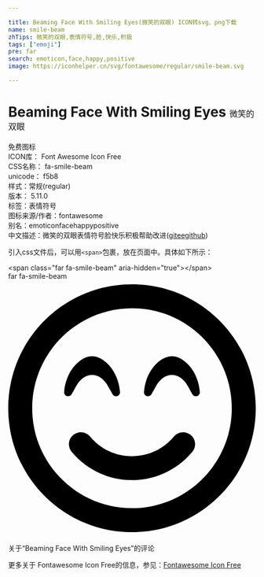```yaml
---

title: Beaming Face With Smiling Eyes(微笑的双眼) ICON转svg、png下载
name: smile-beam
zhTips: 微笑的双眼,表情符号,脸,快乐,积极
tags: ["emoji"]
pre: far
search: emoticon,face,happy,positive
image: https://iconhelper.cn/svg/fontawesome/regular/smile-beam.svg

---
```


# Beaming Face With Smiling Eyes  <small style="font-size: 60%;font-weight: 100">微笑的双眼</small>


<div class="detail-page">
<p>
<span><span class="badge-success badge">免费图标</span> </span>
<br/>
<span>
ICON库：
<span class="badge-secondary badge">Font Awesome Icon Free</span> 
</span>
<br/>
<span>
CSS名称：
<span class="badge-secondary badge">fa-smile-beam</span> 
</span>
<br/>
<span>
unicode：
<span class="badge-secondary badge">f5b8</span> 
<copy-btn content='f5b8' btn-title=""></copy-btn>
<copy-btn :content='String.fromCodePoint(parseInt("f5b8", 16))' btn-title="复制U"></copy-btn>
</span><br/><span>样式：<span class="badge-light badge">常规(regular)</span></span>
<br/>
<span>
版本：
<span class="badge-secondary badge">5.11.0</span> 
</span><br/><span>标签：<span class="badge-light badge"><router-link to="/tags/emoji.html">表情符号</router-link></span></span>
<br/>
<span>图标来源/作者：<span class="badge-light badge">fontawesome</span></span> 
<br/>
<span>别名：<span class="badge-light badge">emoticon</span><span class="badge-light badge">face</span><span class="badge-light badge">happy</span><span class="badge-light badge">positive</span></span><br/><span class="zh-detail">中文描述：<span class="badge-primary badge">微笑的双眼</span><span class="badge-primary badge">表情符号</span><span class="badge-primary badge">脸</span><span class="badge-primary badge">快乐</span><span class="badge-primary badge">积极</span><span class="help-link"><span>帮助改进</span>(<a href="https://gitee.com/liuwave/icon-helper/edit/master/json/fontawesome/regular/smile-beam.json" target="_blank" rel="noopener noreferrer">gitee</a><a href="https://github.com/liuwave/icon-helper/edit/master/json/fontawesome/regular/smile-beam.json" target="_blank" rel="noopener noreferrer">github</a></span>)</span><br/>
</p>
</div>
<div class="alert alert-dark">
  <i class="far fa-smile-beam fa-xs"></i>
  <i class="far fa-smile-beam fa-sm"></i>
  <i class="far fa-smile-beam fa-lg"></i>
  <i class="far fa-smile-beam fa-2x"></i>
  <i class="far fa-smile-beam fa-3x"></i>
  <i class="far fa-smile-beam fa-5x"></i>
  <i class="far fa-smile-beam fa-7x"></i>
</div>
<div>
  <p>引入css文件后，可以用<code>&lt;span&gt;</code>包裹，放在页面中。具体如下所示：    
  </p>
  <div class="alert alert-primary" style="font-size: 14px">
    &lt;span class="far fa-smile-beam" aria-hidden="true"&gt;&lt;/span&gt;
    <copy-btn content='<span class="far fa-smile-beam" aria-hidden="true"></span>'></copy-btn>
  </div>
  <div class="alert alert-secondary">
    <i class="far fa-smile-beam"
    style="font-size: 24px"
    aria-hidden="true"></i> far fa-smile-beam
    <copy-btn content="far fa-smile-beam" btn-title="复制图标名称"></copy-btn>
  </div>
</div>
<div id="svg" class="svg-wrap">
<svg xmlns="http://www.w3.org/2000/svg" viewBox="0 0 496 512"><path d="M248 8C111 8 0 119 0 256s111 248 248 248 248-111 248-248S385 8 248 8zm0 448c-110.3 0-200-89.7-200-200S137.7 56 248 56s200 89.7 200 200-89.7 200-200 200zm84-143.4c-20.8 25-51.5 39.4-84 39.4s-63.2-14.3-84-39.4c-8.5-10.2-23.6-11.5-33.8-3.1-10.2 8.5-11.5 23.6-3.1 33.8 30 36 74.1 56.6 120.9 56.6s90.9-20.6 120.9-56.6c8.5-10.2 7.1-25.3-3.1-33.8-10.2-8.4-25.3-7.1-33.8 3.1zM136.5 211c7.7-13.7 19.2-21.6 31.5-21.6s23.8 7.9 31.5 21.6l9.5 17c2.1 3.7 6.2 4.7 9.3 3.7 3.6-1.1 6-4.5 5.7-8.3-3.3-42.1-32.2-71.4-56-71.4s-52.7 29.3-56 71.4c-.3 3.7 2.1 7.2 5.7 8.3 3.4 1.1 7.4-.5 9.3-3.7l9.5-17zM328 152c-23.8 0-52.7 29.3-56 71.4-.3 3.7 2.1 7.2 5.7 8.3 3.5 1.1 7.4-.5 9.3-3.7l9.5-17c7.7-13.7 19.2-21.6 31.5-21.6s23.8 7.9 31.5 21.6l9.5 17c2.1 3.7 6.2 4.7 9.3 3.7 3.6-1.1 6-4.5 5.7-8.3-3.3-42.1-32.2-71.4-56-71.4z"/></svg>
</div>
<detail full-name='fa-smile-beam'></detail>

<Vssue title="关于“Beaming Face With Smiling Eyes”的评论" >关于“Beaming Face With Smiling Eyes”的评论</Vssue>
    
<div><p>更多关于  Fontawesome Icon Free的信息，参见：<a target="_blank" href="https://iconhelper.cn/fontawesome.html">Fontawesome Icon Free</a>
</p></div>
